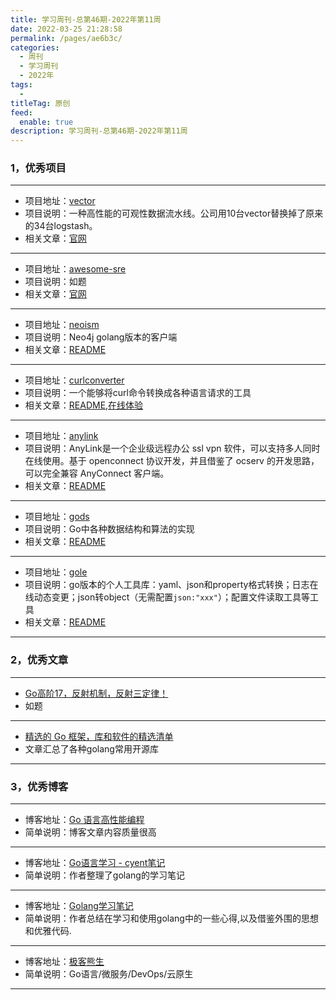 ```yaml
---
title: 学习周刊-总第46期-2022年第11周
date: 2022-03-25 21:28:58
permalink: /pages/ae6b3c/
categories:
  - 周刊
  - 学习周刊
  - 2022年
tags:
  - 
titleTag: 原创
feed:
  enable: true
description: 学习周刊-总第46期-2022年第11周
---
```




### 1，优秀项目

---
- 项目地址：[vector](https://github.com/vectordotdev/vector)
- 项目说明：一种高性能的可观性数据流水线。公司用10台vector替换掉了原来的34台logstash。
- 相关文章：[官网](https://vector.dev/)
---
- 项目地址：[awesome-sre](https://github.com/dastergon/awesome-sre)
- 项目说明：如题
- 相关文章：[官网](https://sre.xyz/)
---
- 项目地址：[neoism](https://github.com/jmcvetta/neoism)
- 项目说明：Neo4j golang版本的客户端
- 相关文章：[README](https://github.com/jmcvetta/neoism#readme)
---
- 项目地址：[curlconverter](https://github.com/curlconverter/curlconverter)
- 项目说明：一个能够将curl命令转换成各种语言请求的工具
- 相关文章：[README](https://github.com/curlconverter/curlconverter#readme),[在线体验](https://curlconverter.com/)
---
- 项目地址：[anylink](https://github.com/bjdgyc/anylink)
- 项目说明：AnyLink是一个企业级远程办公 ssl vpn 软件，可以支持多人同时在线使用。基于 openconnect 协议开发，并且借鉴了 ocserv 的开发思路，可以完全兼容 AnyConnect 客户端。
- 相关文章：[README](https://github.com/bjdgyc/anylink#readme)
---
- 项目地址：[gods](https://github.com/emirpasic/gods)
- 项目说明：Go中各种数据结构和算法的实现
- 相关文章：[README](https://github.com/emirpasic/gods#readme)
---
- 项目地址：[gole](https://github.com/simonalong/gole)
- 项目说明：go版本的个人工具库：yaml、json和property格式转换；日志在线动态变更；json转object（无需配置`json:"xxx"`）；配置文件读取工具等工具
- 相关文章：[README](https://github.com/simonalong/gole#readme)
---

### 2，优秀文章

---
- [Go高阶17，反射机制，反射三定律！](https://www.shouxicto.com/article/2205.html)
- 如题
---
- [精选的 Go 框架，库和软件的精选清单](https://learnku.com/articles/41230#b90146)
- 文章汇总了各种golang常用开源库
---

### 3，优秀博客

---
- 博客地址：[Go 语言高性能编程](https://geektutu.com/post/high-performance-go.html)
- 简单说明：博客文章内容质量很高
---
- 博客地址：[Go语言学习 - cyent笔记](https://cyent.github.io/golang/)
- 简单说明：作者整理了golang的学习笔记
---
- 博客地址：[Golang学习笔记](https://lemotu.com/)
- 简单说明：作者总结在学习和使用golang中的一些心得,以及借鉴外围的思想和优雅代码.
---
- 博客地址：[极客熊生](https://www.kevinwu0904.top/)
- 简单说明：Go语言/微服务/DevOps/云原生
---